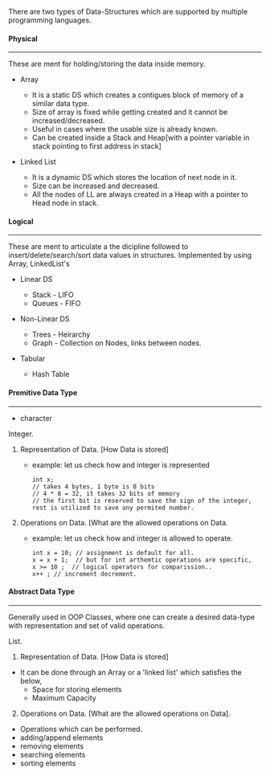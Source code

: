 There are two types of Data-Structures which are supported by multiple programming languages.

#### Physical
-------------
These are ment for holding/storing the data inside memory.

-   Array
    -   It is a static DS which creates a contigues block of memory of a similar data type.
    -   Size of array is fixed while getting created and it cannot be increased/decreased.
    -   Useful in cases where the usable size is already known.
    -   Can be created inside a Stack and Heap[with a pointer variable in stack pointing to first address in stack]

-   Linked List
    -   It is a dynamic DS which stores the location of next node in it.
    -   Size can be increased and decreased.
    -   All the nodes of LL are always created in a Heap with a pointer to Head node in stack.



#### Logical
------------
These are ment to articulate a the dicipline followed to insert/delete/search/sort data values in structures. Implemented by using Array, LinkedList's

-   Linear DS
    -   Stack - LIFO
    -   Queues - FIFO

-   Non-Linear DS
    -   Trees - Heirarchy
    -   Graph - Collection on Nodes, links between nodes.

-   Tabular
    -   Hash Table

#### Premitive Data Type
------------------------
-    character

Integer.

1.  Representation of Data. [How Data is stored]
    -   example: let us check how and integer is represented 

            int x;
            // takes 4 bytes, 1 byte is 8 bits
            // 4 * 8 = 32, it takes 32 bits of memory
            // the first bit is reserved to save the sign of the integer, rest is utilized to save any permited number.

2.  Operations on Data. [What are the allowed operations on Data.
    -   example: let us check how and integer is allowed to operate.

            int x = 10; // assignment is default for all.
            x = x + 1;  // but for int arthemtic operations are specific, 
            x >= 10 ;  // logical operators for comparission..
            x++ ; // increment decrement.

#### Abstract Data Type
-----------------------
Generally used in OOP Classes, where one can create a desired data-type with representation and set of valid operations.

List.

1.  Representation of Data. [How Data is stored]
- It can be done through an Array or a 'linked list' which satisfies the below,
  - Space for storing elements
  - Maximum Capacity

2.  Operations on Data. [What are the allowed operations on Data].
- Operations which can be performed.
 - adding/append elements
 - removing elements
 - searching elements
 - sorting elements